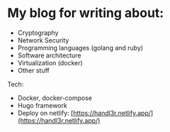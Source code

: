 # My blog for writing about:
* Cryptography
* Network Security
* Programming languages (golang and ruby)
* Software architecture
* Virtualization (docker)
* Other stuff

Tech:
* Docker, docker-compose
* Hugo framework
* Deploy on netlify: [https://handl3r.netlify.app/](https://handl3r.netlify.app/)

